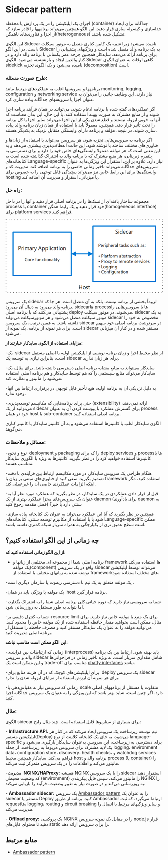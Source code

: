 # ‏Sidecar pattern

اجزای یک اپلیکیشن را در یک پردازش یا محفظه (container) جداگانه برای ایجاد جداسازی و کپسوله سازی قرار دهید. این الگو همچنین می‌تواند برنامهها را قادر سازد که از اجزا و فناوری‌های ناهمگن(heterogeneous) تشکیل شده باشند.

این الگوی Sidecar نامیده می‌شود زیرا شبیه یک کابین کناری متصل به موتور سیکلت است. در این الگو، Sidecar به یک برنامه والد متصل شده است و ویژگیهای پشتیبانی را برای برنامه ارائه می‌دهد. سایدکار همچنین چرخه عمر یکسانی با برنامه والد دارد و در کنار والدین ایجاد و بازنشسته می‌شود. الگوی Sidecar گاهی اوقات به عنوان الگوی sidekick نامیده می‌شود و یک الگوی تجزیه (decomposition) است.

### **طرح صورت مسئله:**

برنامهها و سرویسها اغلب به عملکردهای مرتبط مانند monitoring, logging, configuration و networking service نیاز دارند. این وظایف جانبی را می‌توان به عنوان اجزا یا سرویسهای جداگانه پیاده سازی کرد.



اگر عملکردهای گفته شده  با برنامه ادغام شوند، می‌توانند در همان فرآیند برنامه اجرا شوند و از منابع مشترک به صورت بهینه استفاده کنند. با این حال، این بدان معناست که آنها به خوبی ایزوله نیستند و قطع شدن یکی از این اجزا می‌تواند سایر اجزا یا کل برنامه را تحت تأثیر قرار دهد. همچنین، معمولاً باید با استفاده از همان زبان برنامه والد پیاده سازی شوند. در نتیجه، مؤلفه و برنامه دارای وابستگی متقابل نزدیک به یکدیگر هستند.

اگر برنامه به سرویس‌هایی تجزیه شود، هر سرویس می‌تواند با استفاده از زبان‌ها و فناوری‌های مختلف ساخته یا نوشته شود. این حالت انعطاف‌پذیری بیشتری می‌دهد و به این معنی است که هر مولفه معمولا وابستگی‌های خاص خود را دارد و برای دسترسی به پلتفرم زیربنایی، هر منبع مشترک که با برنامه والد به اشتراک گذاشته شده است به کتابخانه‌های Language-specific نیاز دارد. علاوه بر این، استقرار این ویژگی‌ها به عنوان سرویس‌های جداگانه می‌تواند تاخیر زمانی خاصی را به برنامه اضافه کند. مدیریت کد و وابستگی‌ها برای این رابط خاص نیز می‌تواند پیچیدگی قابل‌ توجهی را به خصوص برای hosting یا میزبانی، اسقرار و مدیریت آن اضافه کند.

### **راه حل:**

مجموعه ساختار یافته‌ای از تسک‌ها را در برنامه اصلی قرار دهید و آنها را در داخل process یا container خود قرار دهید و یک رابط همگن(homogeneous interface) برای platform services فراهم کنید.

![](../assets/design_implementation/sidecar.png)

یک سرویس sidecar لزوماً بخشی از برنامه نیست، بلکه به آن متصل است. هر جا که برنامه والد می‌رود به دنبال آن می‌رود. sidecarها processها یا سرویس‌هایی را پشتیبانی می‌کنند که با برنامه اصلی deploy می‌شوند. در موتور سیکلت، sidecar به یک موتور سیکلت متصل می‌شود و هر موتورسیکلت می‌تواند sidecar مخصوص به خود را داشته باشد. به همین ترتیب، یک سرویس sidecar در سرنوشت برنامه اصلی خود سهیم است. برای هر نمونه از برنامه، یک نمونه از sidecar مستقر شده و در کنار آن میزبانی می‌شود.

**مزایای استفاده از الگوی سایدکار عبارتند از:**

-‏ یک sidecar از نظر محیط اجرا و زبان برنامه نویسی از اپلیکیشن اولیه یا اصلی مستقل است، بنابراین نیازی به توسعه یک sidecar برای هر زبان ندارید.

-‏ سایدکار می‌تواند به منابع مشابه برنامه اصلی دسترسی داشته باشد. برای مثال، یک سایدکار می‌تواند منابع سیستمی را که هم توسط سایدکار و هم برنامه اصلی استفاده می‌شود را مانیتور و نظارت کند.

-‏ به دلیل نزدیکی آن به برنامه اولیه، هیچ تأخیر قابل توجهی در برقراری ارتباط بین آنها وجود ندارد.

-‏ حتی برای برنامه‌هایی که مکانیسم توسعه‌پذیری(extensibility) ارائه نمی‌دهند، می‌توانید از یک sidecar برای گسترش عملکرد با پیوست کردن آن به عنوان process خود در همان host یا sub-container برنامه اصلی استفاده کنید.

الگوی سایدکار اغلب با کانتینرها استفاده می‌شود و به آن کانتینر سایدکار یا کانتینر کناری می‌گویند.

### مسائل و ملاحظات:

-‏ نوع و نحوه deployment و packaging را که برای deploy services و processها یا کانتینرها استفاده خواهید کرد را در نظر بگیرید. کانتینرها به ویژه با الگوری سایدکار متناسب هستند.

-‏ هنگام طراحی یک سرویس سایدکار، در مورد مکانیسم ارتباط بین فرآیندی با دقت تصمیم بگیرید. سعی کنید از فناوری‌های مبتنی بر زبان یا framework استفاده کنید، مگر اینکه الزامات عملکردی خاصی آن را غیرعملی کند.

-‏ قبل از قرار دادن عملکردی در یک سایدکار، در نظر بگیرید که عملکرد مورد نظر آیا به عنوان یک سرویس‌های مجزا عملکرد بهتری از یک daemon (برای یادآوری daemon به فصل مقدمه رجوع کنید) سنتی دارد یا خیر؟

-‏ همچنین در نظر بگیرید که آیا این عملکرد می‌تواند به عنوان یک کتابخانه پیاده سازی شود یا با استفاده از مکانیزم توسعه سنتی، کتابخانه‌های Language-specific ممکن است سطح عمیق تری از یکپارچگی به همراه سربار شبکه کمتری داشته باشند.

## **چه زمانی از این الگو استفاده کنیم؟**

**از این الگو زمانی استفاده کنید که:**

- برنامه اصلی شما از مجموعه ای مختلفی از زبانها و frameworkها استفاده می‌کند. یک مولفه(component) واقع در یک سرویس sidecar می‌تواند توسط اپلیکیشن نوشته شده به زبانهای مختلف با استفاده از frameworkهای مختلف استفاده شود.

-‏ یک مولفه متعلق به یک تیم با دسترسی ریموت یا سازمان دیگری است.

-‏ یک مولفه یا ویژگی باید در همان host برنامه قرار گیرد.

-‏ شما به سرویسی نیاز دارید که دوره حیاتی کلی برنامه اصلی شما را به اشتراک بگذارد، اما بتواند به طور مستقل به روزرسانی شود.

-‏ شما به کنترل دقیقی بر resource limit برای یک منبع یا مولفه خاص نیاز دارید. برای مثال، ممکن است بخواهید مقدار حافظه استفاده شده از یک مولفه خاص را محدود کنید. می‌توانید مولفه را به عنوان یک سایدکار مستقر کنید و مصرف حافظه را مستقل از برنامه اصلی مدیریت کنید.

**این الگو ممکن است مناسب نباشد:**

-‏ زمانی که ارتباطات بین فرآیندی(interprocess) باید بهینه شود. ارتباط بین یک برنامه والد و سرویس sidecar شامل مقداری سربار است، به ویژه تاخیر زمانی در فراخوانی‌ها و این ممکن است یک trade-off مناسب برای [chatty interfaces](https://l.vrgl.ir/r?ad=1&l=https%3A%2F%2Fwww.narendranaidu.com%2F2005%2F07%2Fchatty-interfaces-vs-chunky-interfaces.html&si=tamz0nilpyqb&st=post&k=D0IteyVK0OsTVVLSepofGzpq%2BlAwrTwL8U%2BsZqErtrs%3D) نباشد.

-‏ برای اپلیکیشن‌های کوچک که در آن هزینه منابع برای deploy یک سرویس sidecar برای هر نمونه آن ارزش استفاده از مزایای ایزوله شدن را ندارد.

-‏ زمانی که سرویس نیاز به  مقیاس‌دهی یا scale متفاوت یا مستقل از برنامههای اصلی دارد. اگر چنین است، شاید بهتر باشد که این ویژگی را به عنوان یک سرویس جداگانه اجرا کنید.

### مثال:

الگوی sidecar برای بسیاری از سناریوها قابل استفاده است. چند مثال رایج:

-‏  **Infrastructure API.** تیم توسعه زیرساخت یک سرویس ایجاد می‌کند که در کنار هر اپلیکیشن مستقر(Deploy) می‌شود، به جای یک کتابخانه کلاینت از نوع language-specific برای دسترسی به زیرساخت، این سرویس به‌عنوان سایدکار بارگیری می‌شود و یک لایه مشترک برای سرویس مربوط به زیرساخت، از جمله logging، environment data، configuration store، discovery، health checks، و watchdog services فراهم می‌کند. سایدکار همچنین محیط host برنامه والد و process (یا container) را مانیتور می‌کند و اطلاعات را در یک سرویس متمرکز ثبت می‌کند.

-‏ **مدیریت NGINX/HAProxy:** همیشه NGINX را با یک سرویس sidecar استقرار دهید که وضعیت محیطی (environment) را مانیتور می‌کند، سپس فایل پیکربندی NGINX را به روزرسانی می‌کند و در صورت نیاز به تغییر وضعیت، فرآیند را بازیابی می‌کند.

-‏  **Ambassador sidecar:** یک سرویس  [Ambassador pattern](./Ambassador%20pattern.md) را به عنوان یک sidecar مستقر یا  Deploy  کنید. برنامه از طریق Ambassador ارتباط می‌گیرد، که ثبت requestها، logging، routing و circuit breaking و سایر ویژگیهای مرتبط با اتصال را مدیریت می‌کند.

-‏  **Offload proxy:** یک پروکسی NGINX را در مقابل یک نمونه سرویس node.js قرار دهید تا محتوای فایل‌های static را برای سرویس ارائه دهد.

## منابع مرتبط

- [Ambassador pattern](./Ambassador%20pattern.md)